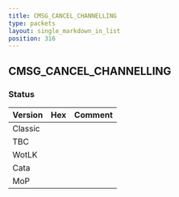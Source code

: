 ```yaml
---
title: CMSG_CANCEL_CHANNELLING
type: packets
layout: single_markdown_in_list
position: 316
---
```


## CMSG_CANCEL_CHANNELLING

### Status

Version    | Hex        | Comment
---------- | ---------- | ---------- 
Classic    |            |
TBC        |            |
WotLK      |            |
Cata       |            |
MoP        |            |